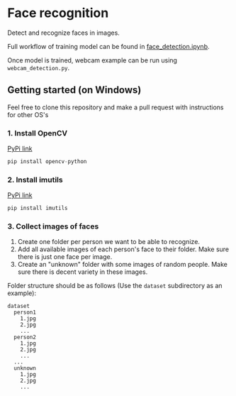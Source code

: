 # Face recognition
Detect and recognize faces in images.

Full workflow of training model can be found in [face_detection.ipynb](https://github.com/James-Leslie/computer-vision/blob/master/face-recognition/face_detection.ipynb).

Once model is trained, webcam example can be run using `webcam_detection.py`.

## Getting started (on Windows)
Feel free to clone this repository and make a pull request with instructions for other OS's

### 1. Install OpenCV
[PyPi link](https://pypi.org/project/opencv-python/)
```python
pip install opencv-python
```

### 2. Install imutils
[PyPi link](https://pypi.org/project/imutils/)
```python
pip install imutils
```

### 3. Collect images of faces
  1. Create one folder per person we want to be able to recognize.
  2. Add all available images of each person's face to their folder. Make sure there is just one face per image.
  3. Create an "unknown" folder with some images of random people. Make sure there is decent variety in these images.

Folder structure should be as follows (Use the `dataset` subdirectory as an example):
```
dataset
  person1
    1.jpg
    2.jpg
    ...
  person2
    1.jpg
    2.jpg
    ...
  ...
  unknown
    1.jpg
    2.jpg
    ...
```

